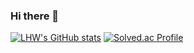 ### Hi there 👋

[![LHW's GitHub stats](https://github-readme-stats.vercel.app/api?username=cbnuLeehyunwoo)](https://github.com/anuraghazra/github-readme-stats)
[![Solved.ac Profile](http://mazassumnida.wtf/api/v2/generate_badge?boj=henow123)](https://solved.ac/henow123/)

<!--
**cbnuLeehyunwoo/cbnuLeehyunwoo** is a ✨ _special_ ✨ repository because its `README.md` (this file) appears on your GitHub profile.


Here are some ideas to get you started:

- 🔭 I’m currently working on ...
- 🌱 I’m currently learning ...
- 👯 I’m looking to collaborate on ...
- 🤔 I’m looking for help with ...
- 💬 Ask me about ...
- 📫 How to reach me: ...
- 😄 Pronouns: ...
- ⚡ Fun fact: ...
-->
